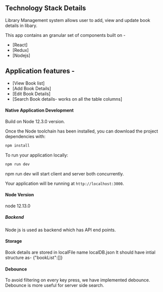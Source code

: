 ## Technology Stack Details

Library Management system allows user to add, view and update book details in libary.

This app contains an granular set of components built on - 

* [React]
* [Redux]
* [Nodejs]

## Application features - 

* [View Book list]
* [Add Book Details]
* [Edit Book Details]
* [Search Book details- works on all the table columns]


#### Native Application Development

Build on Node 12.3.0 version.

Once the Node toolchain has been installed, you can download the project dependencies with:

```bash
npm install
```

To run your application locally:
```bash
npm run dev
```

npm run dev will start client and server both concurrently.

Your application will be running at `http://localhost:3000`.


#### Node Version
node 12.13.0

##### Backend

Node js is used as backend which has API end points.

#### Storage
Book details are stored in localFile name localDB.json
It should have intial structure as-
{"bookList":[]}

#### Debounce
To avoid filtering on every key press, we have implemented debounce.
Debounce is more useful for server side search.

